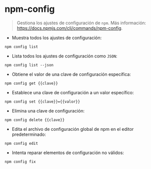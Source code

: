 # npm-config

> Gestiona los ajustes de configuración de `npm`.
> Más información: <https://docs.npmjs.com/cli/commands/npm-config>.

- Muestra todos los ajustes de configuración:

`npm config list`

- Lista todos los ajustes de configuración como `JSON`:

`npm config list --json`

- Obtiene el valor de una clave de configuración específica:

`npm config get {{clave}}`

- Establece una clave de configuración a un valor específico:

`npm config set {{clave}}={{valor}}`

- Elimina una clave de configuración:

`npm config delete {{clave}}`

- Edita el archivo de configuración global de npm en el editor predeterminado:

`npm config edit`

- Intenta reparar elementos de configuración no válidos:

`npm config fix`
